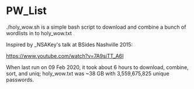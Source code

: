 # PW_List

./holy_wow.sh is a simple bash script to download
and combine a bunch of wordlists in to holy_wow.txt


Inspired by _NSAKey's talk at BSides Nashville 2015: 

https://www.youtube.com/watch?v=7A9siTT_A6I 


When last run on 09 Feb 2020, it took about 6 hours to
download, combine, sort, and uniq; holy_wow.txt was
~38 GB with 3,559,675,825 unique passwords.
